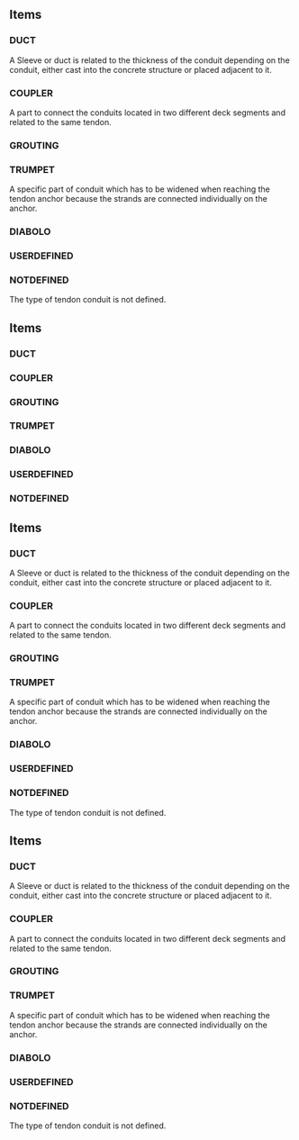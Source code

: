 
## Items

### DUCT
A Sleeve or duct is related to the thickness of the conduit depending on the conduit, either cast into the concrete structure or placed adjacent to it.

### COUPLER
A part to connect the conduits located in two different deck segments and related to the same tendon.

### GROUTING
### TRUMPET
A specific part of conduit which has to be widened when reaching the tendon anchor because the strands are connected individually on the anchor.

### DIABOLO
### USERDEFINED
### NOTDEFINED
The type of tendon conduit is not defined.


## Items

### DUCT


### COUPLER


### GROUTING


### TRUMPET


### DIABOLO


### USERDEFINED


### NOTDEFINED


## Items

### DUCT
A Sleeve or duct is related to the thickness of the conduit depending on the conduit, either cast into the concrete structure or placed adjacent to it.

### COUPLER
A part to connect the conduits located in two different deck segments and related to the same tendon.

### GROUTING


### TRUMPET
A specific part of conduit which has to be widened when reaching the tendon anchor because the strands are connected individually on the anchor.

### DIABOLO


### USERDEFINED


### NOTDEFINED
The type of tendon conduit is not defined.

## Items

### DUCT
A Sleeve or duct is related to the thickness of the conduit depending on the conduit, either cast into the concrete structure or placed adjacent to it.

### COUPLER
A part to connect the conduits located in two different deck segments and related to the same tendon.

### GROUTING


### TRUMPET
A specific part of conduit which has to be widened when reaching the tendon anchor because the strands are connected individually on the anchor.

### DIABOLO


### USERDEFINED


### NOTDEFINED
The type of tendon conduit is not defined.
